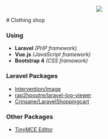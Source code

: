 <p align="center"><img src="https://laravel.com/assets/img/components/logo-laravel.svg"></p>
# Clothing shop

### Using

* **Laravel** *(PHP framework)*
* **Vue.js** *(JavaScript framework)*
* **Bootstrap 4** *(CSS framework)*

### Laravel Packages
* [Intervention/image](http://image.intervention.io/)
* [rap2hpoutre/laravel-log-viewer](https://github.com/rap2hpoutre/laravel-log-viewer)
* [Crinsane/LaravelShoppingcart](https://github.com/Crinsane/LaravelShoppingcart)

### Other Packages
* [TinyMCE Editor](https://www.tinymce.com/)
